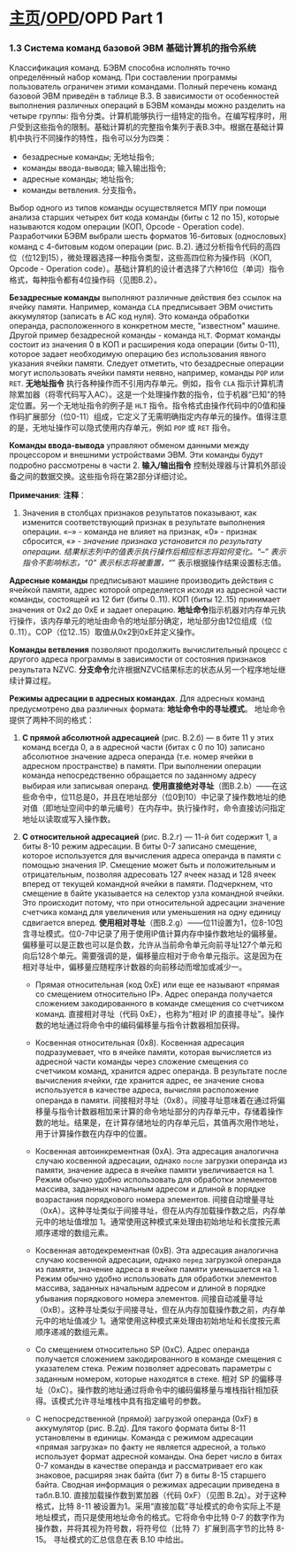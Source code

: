# [主页](../README.md)/[OPD](readme.md)/OPD Part 1

### 1.3 Система команд базовой ЭВМ 基础计算机的指令系统
Классификация команд. БЭВМ способна исполнять точно определённый набор команд. При составлении программы пользователь ограничен этими командами. Полный перечень команд базовой ЭВМ приведён в таблице В.3. В зависимости от особенностей выполнения различных операций в БЭВМ команды можно разделить на четыре группы:
指令分类。计算机能够执行一组特定的指令。在编写程序时，用户受到这些指令的限制。基础计算机的完整指令集列于表B.3中。根据在基础计算机中执行不同操作的特性，指令可以分为四类：
- безадресные команды;
  无地址指令;
- команды ввода-вывода;
  输入输出指令;
- адресные команды;
  地址指令;
- команды ветвления.
  分支指令。

Выбор одного из типов команды осуществляется МПУ при помощи анализа старших четырех бит кода команды (биты с 12 по 15), которые называются кодом операции (КОП, Opcode - Operation code). Разработчики БЭВМ выбрали шесть форматов 16-битовых (однословых) команд с 4-битовым кодом операции (рис. В.2).
通过分析指令代码的高四位（位12到15），微处理器选择一种指令类型，这些高四位称为操作码（КОП, Opcode - Operation code）。基础计算机的设计者选择了六种16位（单词）指令格式，每种指令都有4位操作码（见图B.2）。

**Безадресные команды** выполняют различные действия без ссылок на ячейку памяти. Например, команда `CLA` предписывает ЭВМ очистить аккумулятор (записать в AC код нуля). Это команда обработки операнда, расположенного в конкретном месте, "известном" машине. Другой пример безадресной команды - команда `HLT`. Формат команды состоит из значения 0 в КОП и расширения кода операции (биты 0-11), которое задает необходимую операцию без использования явного указания ячейки памяти. Следует отметить, что безадресные операции могут использовать ячейки памяти неявно, например, команды `POP` или `RET`.
**无地址指令** 执行各种操作而不引用内存单元。例如，指令 `CLA` 指示计算机清除累加器（将零代码写入AC）。这是一个处理操作数的指令，位于机器“已知”的特定位置。另一个无地址指令的例子是 `HLT` 指令。指令格式由操作代码中的0值和操作码扩展部分（位0-11）组成，它定义了无需明确指定内存单元的操作。值得注意的是，无地址操作可以隐式使用内存单元，例如 `POP` 或 `RET` 指令。

**Команды ввода-вывода** управляют обменом данными между процессором и внешними устройствами ЭВМ. Эти команды будут подробно рассмотрены в части 2.
**输入/输出指令** 控制处理器与计算机外部设备之间的数据交换。这些指令将在第2部分详细讨论。

**Примечания**:
**注释**：
1. Значения в столбцах признаков результатов показывают, как изменится соответствующий признак в результате выполнения операции. «–» - команда не влияет на признак, «0» - признак сбросится, «*» - значение признака установится по результату операции.
结果标志列中的值表示执行操作后相应标志将如何变化。“–” 表示指令不影响标志，“0” 表示标志将被重置，“*” 表示根据操作结果设置标志值。

**Адресные команды** предписывают машине производить действия с ячейкой памяти, адрес которой определяется исходя из адресной части команды, состоящей из 12 бит (биты 0..11). КОП (биты 12..15) принимает значения от 0x2 до 0xE и задает операцию.
**地址命令**指示机器对内存单元执行操作，该内存单元的地址由命令的地址部分确定，地址部分由12位组成（位0..11）。COP（位12..15）取值从0x2到0xE并定义操作。

**Команды ветвления** позволяют продолжить вычислительный процесс с другого адреса программы в зависимости от состояния признаков результата NZVC.
**分支命令**允许根据NZVC结果标志的状态从另一个程序地址继续计算过程。

**Режимы адресации в адресных командах**. Для адресных команд предусмотрено два различных формата:
**地址命令中的寻址模式**。 地址命令提供了两种不同的格式：

1. **С прямой абсолютной адресацией** (рис. В.2.б) — в бите 11 у этих команд всегда 0, а в адресной части (битах с 0 по 10) записано абсолютное значение адреса операнда (т.е. номер ячейки в адресном пространстве) в памяти. При выполнении операции команда непосредственно обращается по заданному адресу выбирая или записывая операнд.
**使用直接绝对寻址**（图B.2.b）——在这些命令中，位11总是0，并且在地址部分（位0到10）中记录了操作数地址的绝对值（即地址空间中的单元编号）在内存中。执行操作时，命令直接访问指定地址以读取或写入操作数。

2. **С относительной адресацией** (рис. В.2.г) — 11-й бит содержит 1, а биты 8-10 режим адресации. В биты 0-7 записано смещение, которое используется для вычисления адреса операнда в памяти с помощью значения IP. Смещение может быть и положительным и отрицательным, позволяя адресовать 127 ячеек назад и 128 ячеек вперед от текущей командной ячейки в памяти. Подчеркнем, что смещение в байте указывается на селектор узла командной ячейки. Это происходит потому, что при относительной адресации значение счетчика команд для увеличения или уменьшения на одну единицу сдвигается вперед.
**使用相对寻址**（图B.2.g）——位11设置为1，位8-10包含寻址模式。位0-7中记录了用于使用IP值计算内存中操作数地址的偏移量。偏移量可以是正数也可以是负数，允许从当前命令单元向前寻址127个单元和向后128个单元。需要强调的是，偏移量应相对于命令单元指示。这是因为在相对寻址中，偏移量应随程序计数器的向前移动而增加或减少一。

   - Прямая относительная (код 0xE) или еще ее называют «прямая со смещением относительно IP». Адрес операнда получается сложением закодированного в команде смещения со счетчиком команд.
     直接相对寻址（代码 0xE），也称为“相对 IP 的直接寻址”。操作数的地址通过将命令中的编码偏移量与指令计数器相加获得。
   - Косвенная относительная (0x8). Косвенная адресация подразумевает, что в ячейке памяти, которая вычисляется из адресной части команды через сложение смещения со счетчиком команд, хранится адрес операнда. В результате после вычисления ячейки, где хранится адрес, ее значение снова используется в качестве адреса, вычисляя расположение операнда в памяти.
     间接相对寻址（0x8）。间接寻址意味着在通过将偏移量与指令计数器相加来计算的命令地址部分的内存单元中，存储着操作数的地址。结果是，在计算存储地址的内存单元后，其值再次用作地址，用于计算操作数在内存中的位置。

   - Косвенная автоинкрементная (0xA). Эта адресация аналогична случаю косвенной адресации, однако `после` загрузки операнда из памяти, значение адреса в ячейке памяти увеличивается на 1. Режим обычно удобно использовать для обработки элементов массива, заданных начальным адресом и длиной в порядке возрастания порядкового номера элементов.
     间接自动增量寻址（0xA）。这种寻址类似于间接寻址，但在从内存加载操作数之后，内存单元中的地址值增加 1。通常使用这种模式来处理由初始地址和长度按元素顺序递增的数组元素。

   - Косвенная автодекрементная (0xB). Эта адресация аналогична случаю косвенной адресации, однако `перед` загрузкой операнда из памяти, значение адреса в ячейке памяти уменьшается на 1. Режим обычно удобно использовать для обработки элементов массива, заданных начальным адресом и длиной в порядке убывания порядкового номера элементов.
     间接自动减量寻址（0xB）。这种寻址类似于间接寻址，但在从内存加载操作数之前，内存单元中的地址值减少 1。通常使用这种模式来处理由初始地址和长度按元素顺序递减的数组元素。
  
   - Со смещением относительно SP (0xC). Адрес операнда получается сложением закодированного в команде смещения с указателем стека. Режим позволяет адресовать параметры с заданным номером, которые находятся в стеке.
     相对 SP 的偏移寻址（0xC）。操作数的地址通过将命令中的编码偏移量与堆栈指针相加获得。该模式允许寻址堆栈中具有指定编号的参数。

   - С непосредственной (прямой) загрузкой операнда (0xF) в аккумулятор (рис. В.2д). Для такого формата биты 8-11 установлены в единицы. Команда с режимом адресации «прямая загрузка» по факту не является адресной, а только использует формат адресной команды. Она берет число в битах 0-7 команды в качестве операнда и рассматривает его как знаковое, расширяя знак байта (бит 7) в биты 8-15 старшего байта. 
   Сводная информация о режимах адресации приведена в табл.В.10.
     直接加载操作数到累加器（代码 0xF）（见图 В.2д）。对于这种格式，比特 8-11 被设置为1。采用“直接加载”寻址模式的命令实际上不是地址模式，而只是使用地址命令的格式。它将命令中比特 0-7 的数字作为操作数，并将其视为符号数，将符号位（比特 7）扩展到高字节的比特 8-15。
    寻址模式的汇总信息在表 В.10 中给出。







